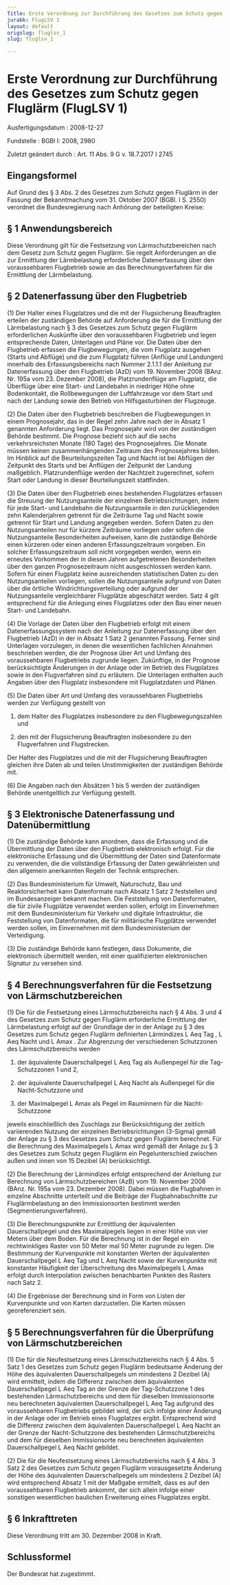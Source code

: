 ```yaml
---
Title: Erste Verordnung zur Durchführung des Gesetzes zum Schutz gegen Fluglärm
jurabk: FlugLSV 1
layout: default
origslug: fluglsv_1
slug: fluglsv_1

---
```


# Erste Verordnung zur Durchführung des Gesetzes zum Schutz gegen Fluglärm (FlugLSV 1)

Ausfertigungsdatum
:   2008-12-27

Fundstelle
:   BGBl I: 2008, 2980

Zuletzt geändert durch
:   Art. 11 Abs. 9 G v. 18.7.2017 I 2745


## Eingangsformel

Auf Grund des § 3 Abs. 2 des Gesetzes zum Schutz gegen Fluglärm in der
Fassung der Bekanntmachung vom 31. Oktober 2007 (BGBl. I S. 2550)
verordnet die Bundesregierung nach Anhörung der beteiligten Kreise:


## § 1 Anwendungsbereich

Diese Verordnung gilt für die Festsetzung von Lärmschutzbereichen nach
dem Gesetz zum Schutz gegen Fluglärm. Sie regelt Anforderungen an die
zur Ermittlung der Lärmbelastung erforderliche Datenerfassung über den
voraussehbaren Flugbetrieb sowie an das Berechnungsverfahren für die
Ermittlung der Lärmbelastung.


## § 2 Datenerfassung über den Flugbetrieb

(1) Der Halter eines Flugplatzes und die mit der Flugsicherung
Beauftragten erteilen der zuständigen Behörde auf Anforderung die für
die Ermittlung der Lärmbelastung nach § 3 des Gesetzes zum Schutz
gegen Fluglärm erforderlichen Auskünfte über den voraussehbaren
Flugbetrieb und legen entsprechende Daten, Unterlagen und Pläne vor.
Die Daten über den Flugbetrieb erfassen die Flugbewegungen, die vom
Flugplatz ausgehen (Starts und Abflüge) und die zum Flugplatz führen
(Anflüge und Landungen) innerhalb des Erfassungsbereichs nach Nummer
2\.1.1.1 der Anleitung zur Datenerfassung über den Flugbetrieb (AzD)
vom 19. November 2008 (BAnz. Nr. 195a vom 23. Dezember 2008), die
Platzrundenflüge am Flugplatz, die Überflüge über eine Start- und
Landebahn in niedriger Höhe ohne Bodenkontakt, die Rollbewegungen der
Luftfahrzeuge vor dem Start und nach der Landung sowie den Betrieb von
Hilfsgasturbinen der Flugzeuge.

(2) Die Daten über den Flugbetrieb beschreiben die Flugbewegungen in
einem Prognosejahr, das in der Regel zehn Jahre nach der in Absatz 1
genannten Anforderung liegt. Das Prognosejahr wird von der zuständigen
Behörde bestimmt. Die Prognose bezieht sich auf die sechs
verkehrsreichsten Monate (180 Tage) des Prognosejahres. Die Monate
müssen keinen zusammenhängenden Zeitraum des Prognosejahres bilden. Im
Hinblick auf die Beurteilungszeiten Tag und Nacht ist bei Abflügen der
Zeitpunkt des Starts und bei Anflügen der Zeitpunkt der Landung
maßgeblich. Platzrundenflüge werden der Nachtzeit zugerechnet, sofern
Start oder Landung in dieser Beurteilungszeit stattfinden.

(3) Die Daten über den Flugbetrieb eines bestehenden Flugplatzes
erfassen die Streuung der Nutzungsanteile der einzelnen
Betriebsrichtungen, indem für jede Start- und Landebahn die
Nutzungsanteile in den zurückliegenden zehn Kalenderjahren getrennt
für die Zeiträume Tag und Nacht sowie getrennt für Start und Landung
angegeben werden. Sofern Daten zu den Nutzungsanteilen nur für kürzere
Zeiträume vorliegen oder sofern die Nutzungsanteile Besonderheiten
aufweisen, kann die zuständige Behörde einen kürzeren oder einen
anderen Erfassungszeitraum vorgeben. Ein solcher Erfassungszeitraum
soll nicht vorgegeben werden, wenn ein erneutes Vorkommen der in
diesen Jahren aufgetretenen Besonderheiten über den ganzen
Prognosezeitraum nicht ausgeschlossen werden kann. Sofern für einen
Flugplatz keine ausreichenden statistischen Daten zu den
Nutzungsanteilen vorliegen, sollen die Nutzungsanteile aufgrund von
Daten über die örtliche Windrichtungsverteilung oder aufgrund der
Nutzungsanteile vergleichbarer Flugplätze abgeschätzt werden. Satz 4
gilt entsprechend für die Anlegung eines Flugplatzes oder den Bau
einer neuen Start- und Landebahn.

(4) Die Vorlage der Daten über den Flugbetrieb erfolgt mit einem
Datenerfassungssystem nach der Anleitung zur Datenerfassung über den
Flugbetrieb (AzD) in der in Absatz 1 Satz 2 genannten Fassung. Ferner
sind Unterlagen vorzulegen, in denen die wesentlichen fachlichen
Annahmen beschrieben werden, die der Prognose über Art und Umfang des
voraussehbaren Flugbetriebs zugrunde liegen. Zukünftige, in der
Prognose berücksichtigte Änderungen in der Anlage oder im Betrieb des
Flugplatzes sowie in den Flugverfahren sind zu erläutern. Die
Unterlagen enthalten auch Angaben über den Flugplatz insbesondere mit
Flugplatzdaten und Plänen.

(5) Die Daten über Art und Umfang des voraussehbaren Flugbetriebs
werden zur Verfügung gestellt von

1.  dem Halter des Flugplatzes insbesondere zu den Flugbewegungszahlen und


2.  den mit der Flugsicherung Beauftragten insbesondere zu den
    Flugverfahren und Flugstrecken.



Der Halter des Flugplatzes und die mit der Flugsicherung Beauftragten
gleichen ihre Daten ab und teilen Unstimmigkeiten der zuständigen
Behörde mit.

(6) Die Angaben nach den Absätzen 1 bis 5 werden der zuständigen
Behörde unentgeltlich zur Verfügung gestellt.


## § 3 Elektronische Datenerfassung und Datenübermittlung

(1) Die zuständige Behörde kann anordnen, dass die Erfassung und die
Übermittlung der Daten über den Flugbetrieb elektronisch erfolgt. Für
die elektronische Erfassung und die Übermittlung der Daten sind
Datenformate zu verwenden, die die vollständige Erfassung der Daten
gewährleisten und den allgemein anerkannten Regeln der Technik
entsprechen.

(2) Das Bundesministerium für Umwelt, Naturschutz, Bau und
Reaktorsicherheit kann Datenformate nach Absatz 1 Satz 2 feststellen
und im Bundesanzeiger bekannt machen. Die Feststellung von
Datenformaten, die für zivile Flugplätze verwendet werden sollen,
erfolgt im Einvernehmen mit dem Bundesministerium für Verkehr und
digitale Infrastruktur, die Feststellung von Datenformaten, die für
militärische Flugplätze verwendet werden sollen, im Einvernehmen mit
dem Bundesministerium der Verteidigung.

(3) Die zuständige Behörde kann festlegen, dass Dokumente, die
elektronisch übermittelt werden, mit einer qualifizierten
elektronischen Signatur zu versehen sind.


## § 4 Berechnungsverfahren für die Festsetzung von Lärmschutzbereichen

(1) Die für die Festsetzung eines Lärmschutzbereichs nach § 4 Abs. 3
und 4 des Gesetzes zum Schutz gegen Fluglärm erforderliche Ermittlung
der Lärmbelastung erfolgt auf der Grundlage der in der Anlage zu § 3
des Gesetzes zum Schutz gegen Fluglärm definierten Lärmindizes L
Aeq Tag             , L
Aeq Nacht              und L
Amax             . Zur Abgrenzung der verschiedenen Schutzzonen des
Lärmschutzbereichs werden

1.  der äquivalente Dauerschallpegel L
    Aeq Tag                    als Außenpegel für die Tag-Schutzzonen 1
    und 2,


2.  der äquivalente Dauerschallpegel L
    Aeq Nacht                    als Außenpegel für die Nacht-Schutzzone
    und


3.  der Maximalpegel L
    Amax                    als Pegel im Rauminnern für die Nacht-
    Schutzzone



jeweils einschließlich des Zuschlags zur Berücksichtigung der zeitlich
variierenden Nutzung der einzelnen Betriebsrichtungen (3-Sigma) gemäß
der Anlage zu § 3 des Gesetzes zum Schutz gegen Fluglärm berechnet.
Für die Berechnung des Maximalpegels L
Amax              wird gemäß der Anlage zu § 3 des Gesetzes zum Schutz
gegen Fluglärm ein Pegelunterschied zwischen außen und innen von 15
Dezibel (A) berücksichtigt.

(2) Die Berechnung der Lärmindizes erfolgt entsprechend der Anleitung
zur Berechnung von Lärmschutzbereichen (AzB) vom 19. November 2008
(BAnz. Nr. 195a vom 23. Dezember 2008). Dabei müssen die Flugbahnen in
einzelne Abschnitte unterteilt und die Beiträge der Flugbahnabschnitte
zur Fluglärmbelastung an den Immissionsorten bestimmt werden
(Segmentierungsverfahren).

(3) Die Berechnungspunkte zur Ermittlung der äquivalenten
Dauerschallpegel und des Maximalpegels liegen in einer Höhe von vier
Metern über dem Boden. Für die Berechnung ist in der Regel ein
rechtwinkliges Raster von 50 Meter mal 50 Meter zugrunde zu legen. Die
Bestimmung der Kurvenpunkte mit konstanten Werten der äquivalenten
Dauerschallpegel L
Aeq Tag              und L
Aeq Nacht              sowie der Kurvenpunkte mit konstanter
Häufigkeit der Überschreitung des Maximalpegels L
Amax              erfolgt durch Interpolation zwischen benachbarten
Punkten des Rasters nach Satz 2.

(4) Die Ergebnisse der Berechnung sind in Form von Listen der
Kurvenpunkte und von Karten darzustellen. Die Karten müssen
georeferenziert sein.


## § 5 Berechnungsverfahren für die Überprüfung von Lärmschutzbereichen

(1) Die für die Neufestsetzung eines Lärmschutzbereichs nach § 4 Abs.
5 Satz 1 des Gesetzes zum Schutz gegen Fluglärm bedeutsame Änderung
der Höhe des äquivalenten Dauerschallpegels um mindestens 2 Dezibel
(A) wird ermittelt, indem die Differenz zwischen dem äquivalenten
Dauerschallpegel L
Aeq Tag              an der Grenze der Tag-Schutzzone 1 des
bestehenden Lärmschutzbereichs und dem für dieselben Immissionsorte
neu berechneten äquivalenten Dauerschallpegel L
Aeq Tag              aufgrund des voraussehbaren Flugbetriebs gebildet
wird, der sich infolge einer Änderung in der Anlage oder im Betrieb
eines Flugplatzes ergibt. Entsprechend wird die Differenz zwischen dem
äquivalenten Dauerschallpegel L
Aeq Nacht              an der Grenze der Nacht-Schutzzone des
bestehenden Lärmschutzbereichs und dem für dieselben Immissionsorte
neu berechneten äquivalenten Dauerschallpegel L
Aeq Nacht              gebildet.

(2) Die für die Neufestsetzung eines Lärmschutzbereichs nach § 4 Abs.
3 Satz 2 des Gesetzes zum Schutz gegen Fluglärm vorausgesetzte
Änderung der Höhe des äquivalenten Dauerschallpegels um mindestens 2
Dezibel (A) wird entsprechend Absatz 1 mit der Maßgabe ermittelt, dass
es auf den voraussehbaren Flugbetrieb ankommt, der sich allein infolge
einer sonstigen wesentlichen baulichen Erweiterung eines Flugplatzes
ergibt.


## § 6 Inkrafttreten

Diese Verordnung tritt am 30. Dezember 2008 in Kraft.


## Schlussformel

Der Bundesrat hat zugestimmt.

